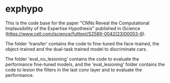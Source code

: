 # exphypo


This is the code base for the paper "CNNs Reveal the Computational Implausibility of the Expertise Hypothesis" published in iScience (https://www.cell.com/iscience/fulltext/S2589-0042(23)00053-6).

The folder 'transfer' contains the code to fine-tuned the face-trained, the object-trained and the dual-task trained model to discriminate cars.

The folder 'eval_no_lesioning' contains the code to evaluate the performance fine-tuned models, and the 'eval_lesioning' folder contains the code to lesion the filters in the last conv layer and to evaluate the performance.
